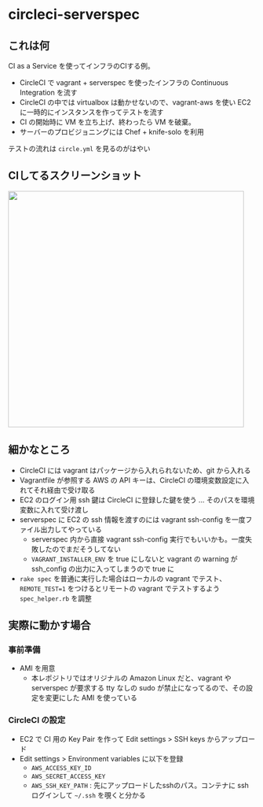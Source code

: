 circleci-serverspec
===================

これは何
--------

CI as a Service を使ってインフラのCIする例。

- CircleCI で vagrant + serverspec を使ったインフラの Continuous Integration を流す
- CircleCI の中では virtualbox は動かせないので、vagrant-aws を使い EC2 に一時的にインスタンスを作ってテストを流す
- CI の開始時に VM を立ち上げ、終わったら VM を破棄。
- サーバーのプロビジョニングには Chef + knife-solo を利用

テストの流れは `circle.yml` を見るのがはやい

CIしてるスクリーンショット
--------------------------

<a href="https://dl.dropboxusercontent.com/u/2586384/image/20131214_074223.png"><img src="https://dl.dropboxusercontent.com/u/2586384/image/20131214_074223.png" width="480" /></a>

細かなところ
------------

- CircleCI には vagrant はパッケージから入れられないため、git から入れる
- Vagrantfile が参照する AWS の API キーは、CircleCI の環境変数設定に入れてそれ経由で受け取る
- EC2 のログイン用 ssh 鍵は CircleCI に登録した鍵を使う ... そのパスを環境変数に入れて受け渡し
- serverspec に EC2 の ssh 情報を渡すのには vagrant ssh-config を一度ファイル出力してやっている
    - serverspec 内から直接 vagrant ssh-config 実行でもいいかも。一度失敗したのでまだそうしてない
    - `VAGRANT_INSTALLER_ENV` を true にしないと vagrant の warning が ssh_config の出力に入ってしまうので true に
- `rake spec` を普通に実行した場合はローカルの vagrant でテスト、`REMOTE_TEST=1` をつけるとリモートの vagrant でテストするよう `spec_helper.rb` を調整

実際に動かす場合
----------------

### 事前準備

- AMI を用意
    - 本レポジトリではオリジナルの Amazon Linux だと、vagrant や serverspec が要求する tty なしの sudo が禁止になってるので、その設定を変更にした AMI を使っている

### CircleCI の設定

- EC2 で CI 用の Key Pair を作って Edit settings > SSH keys からアップロード
- Edit settings > Environment variables に以下を登録
    - `AWS_ACCESS_KEY_ID`
    - `AWS_SECRET_ACCESS_KEY`
    - `AWS_SSH_KEY_PATH` : 先にアップロードしたsshのパス。コンテナに ssh ログインして `~/.ssh` を覗くと分かる

